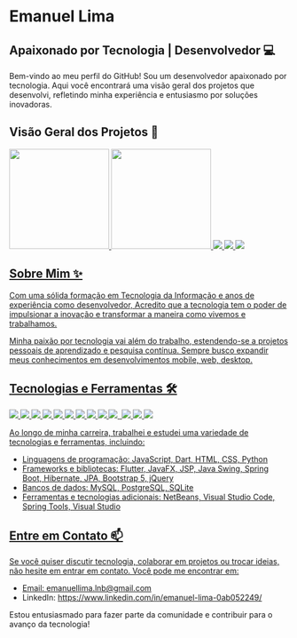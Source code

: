 
# Emanuel Lima

## Apaixonado por Tecnologia | Desenvolvedor 💻

Bem-vindo ao meu perfil do GitHub! Sou um desenvolvedor apaixonado por tecnologia. Aqui você encontrará uma visão geral dos projetos que desenvolvi, refletindo minha experiência e entusiasmo por soluções inovadoras.

## Visão Geral dos Projetos 🚀

<div>
<a href="https://github.com/EmanuelLima0306">
<img height="180em" src="https://github-readme-stats.vercel.app/api/top-langs/?username=EmanuelLima0306&layout=compact&langs_count=7&theme=dracula"/>
<img height="180em" src="https://github-readme-stats.vercel.app/api?username=EmanuelLima0306&show_icons=true&theme=dracula&include_all_commits=true&count_private=true"/>
<img heighy="180em" src="https://github-readme-stats.vercel.app/api/top-langs/?username=EmanuelLima0306&exclude_repo=github-readme-stats,EmanuelLima0306.github.io"> 
<img heighy="180em" src="https://github-readme-stats.vercel.app/api/top-langs/?username=EmanuelLima0306&layout=pie"> 
<img heighy="180em" src="https://github-readme-stats.vercel.app/api/wakatime?username=EmanuelLima0306">   
 <br>   
</div>

## Sobre Mim ✨

Com uma sólida formação em Tecnologia da Informação e anos de experiência como desenvolvedor, Acredito que a tecnologia tem o poder de impulsionar a inovação e transformar a maneira como vivemos e trabalhamos.

Minha paixão por tecnologia vai além do trabalho, estendendo-se a projetos pessoais de aprendizado e pesquisa contínua. Sempre busco expandir meus conhecimentos em desenvolvimentos mobile, web, desktop.

## Tecnologias e Ferramentas 🛠️
 <img heighy="180em" src="https://img.shields.io/badge/Flutter-02569B?style=for-the-badge&logo=flutter&logoColor=white">
<img heighy="180em" src="https://img.shields.io/badge/JavaScript-323330?style=for-the-badge&logo=javascript&logoColor=F7DF1E">
 <img heighy="180em" src="https://img.shields.io/badge/Dart-0175C2?style=for-the-badge&logo=dart&logoColor=white">
 <img heighy="180em" src="https://img.shields.io/badge/HTML-239120?style=for-the-badge&logo=html5&logoColor=white">
 <img heighy="180em" src="https://img.shields.io/badge/CSS-239120?&style=for-the-badge&logo=css3&logoColor=white">
 <img heighy="180em" src="https://img.shields.io/badge/Python-14354C?style=for-the-badge&logo=python&logoColor=white">
 <img heighy="180em" src="https://img.shields.io/badge/Java-ED8B00?style=for-the-badge&logo=openjdk&logoColor=white">
 <img heighy="180em" src="https://img.shields.io/badge/Spring-6DB33F?style=for-the-badge&logo=spring&logoColor=white">
 <img heighy="180em" src="https://img.shields.io/badge/Hibernate-59666C?style=for-the-badge&logo=Hibernate&logoColor=white">
 <img heighy="180em" src="https://img.shields.io/badge/Bootstrap-563D7C?style=for-the-badge&logo=bootstrap&logoColor=white">
 <img heighy="https://img.shields.io/badge/jQuery-0769AD?style=for-the-badge&logo=jquery&logoColor=white">
 <img heighy="180em" src="https://img.shields.io/badge/MySQL-00000F?style=for-the-badge&logo=mysql&logoColor=white">
 <img heighy="180em" src="https://img.shields.io/badge/PostgreSQL-316192?style=for-the-badge&logo=postgresql&logoColor=white">
 <img heighy="180em" src="https://img.shields.io/badge/SQLite-07405E?style=for-the-badge&logo=sqlite&logoColor=white">
 

Ao longo de minha carreira, trabalhei e estudei uma variedade de tecnologias e ferramentas, incluindo:

- Linguagens de programação: JavaScript, Dart, HTML, CSS, Python
- Frameworks e bibliotecas: Flutter, JavaFX, JSP, Java Swing, Spring Boot, Hibernate, JPA, Bootstrap 5, jQuery
- Bancos de dados: MySQL, PostgreSQL, SQLite
- Ferramentas e tecnologias adicionais: NetBeans, Visual Studio Code, Spring Tools, Visual Studio

## Entre em Contato 📫

Se você quiser discutir tecnologia, colaborar em projetos ou trocar ideias, não hesite em entrar em contato. Você pode me encontrar em:

- Email: emanuellima.lnb@gmail.com
- LinkedIn: https://www.linkedin.com/in/emanuel-lima-0ab052249/

Estou entusiasmado para fazer parte da comunidade e contribuir para o avanço da tecnologia!
